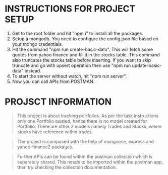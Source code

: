 # INSTRUCTIONS FOR PROJECT SETUP
1. Get to the root folder and hit "npm i" to install all the packages.
2. Setup a mongodb. You need to configure the config.json file based on your mongo credentials.
3. Hit the command "npm run create-basic-data". This will fetch some quotes from yahoo finance and fill it in the stocks table. This command also truncates the stocks table before inserting. If you want to skip truncate and go with upsert operation then use "npm run update-basic-data" instead.
4. To start the server without watch, hit "npm run server".
5. Now you can call APIs from POSTMAN.

# PROJSCT INFORMATION
> This project is about tracking portfolios. As per the task instructions only one Portfolio existed, hence there is no model created for Portfolio. There are other 2 models namely Trades and Stocks, where stocks have reference within trades.

> The project is composed with the help of mongoose, express and yahoo-finance2 packages.

> Further APIs can be found within the postman collection which is separately shared. This needs to be imported within the postman app, then try checking the collection documentation.